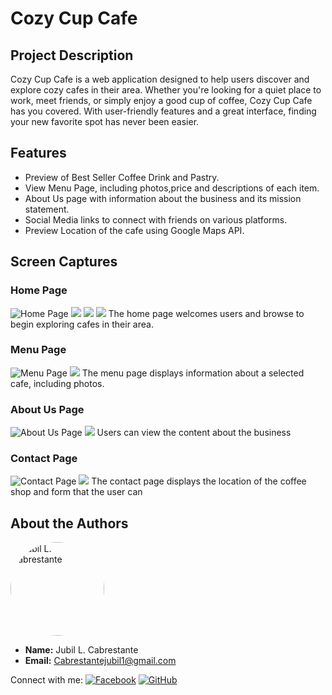 # Cozy Cup Cafe

## Project Description
Cozy Cup Cafe is a web application designed to help users discover and explore cozy cafes in their area. Whether you're looking for a quiet place to work, meet friends, or simply enjoy a good cup of coffee, Cozy Cup Cafe has you covered. With user-friendly features and a great interface, finding your new favorite spot has never been easier.

## Features
- Preview of Best Seller  Coffee Drink and Pastry.
- View Menu Page, including photos,price and descriptions of each item. 
- About Us  page with information about the business and its mission statement.
- Social Media links to connect with friends on various platforms.
- Preview Location  of the cafe using Google Maps API.
## Screen Captures

### Home Page
![Home Page](img/h1.png)
![](img/h2.png)
![](img/h3.png)
![](img/h4.png)
The home page welcomes users and browse to begin exploring cafes in their area.

### Menu Page
![Menu Page](img/m1.png)
![](img/m2.png)
The menu page displays information about a selected cafe, including photos.

### About Us Page
![About Us Page](img/a1.png)
![](img/a2.png)
Users can view the content about the business
### Contact Page
![Contact Page](img/c1.png)
![](img/c2.png)
The contact page displays the location of the coffee shop and form that the user can 

## About the Authors
<img src="https://avatars.githubusercontent.com/u/131941627?s=400&v=4" alt="Jubil L. Cabrestante" width="150" style="border-radius: 50%">

- **Name:** Jubil L. Cabrestante
- **Email:** Cabrestantejubil1@gmail.com

Connect with me:
[![Facebook](https://github.com/zipypie/CozyCupCafe/blob/master/img/facebook.png)](https://www.facebook.com/jubil18)
[![GitHub](https://banner2.cleanpng.com/20180824/jtl/kisspng-computer-icons-logo-portable-network-graphics-clip-icons-for-free-iconza-circle-social-5b7fe46b0bac53.1999041115351082030478.jpg)](https://github.com/zipypie)
